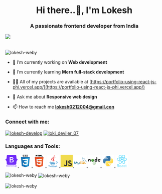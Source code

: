 
<head>
  <meta name="google-site-verification" content="NwPhBKey-LL1WhYydQ4JMMiKE-sREr72RuK86GmC0n0" />
</head>
<body>
<h1 align="center">Hi there..👋, I'm Lokesh</h1>
<h3 align="center">A passionate frontend developer from India</h3>
<img src="https://user-images.githubusercontent.com/74038190/225813708-98b745f2-7d22-48cf-9150-083f1b00d6c9.gif" width="500">
<br><br>
<p align="left"> <img src="https://komarev.com/ghpvc/?username=lokesh-weby&label=Profile%20views&color=0e75b6&style=flat" alt="lokesh-weby" /> </p>

- 🔭 I’m currently working on **Web development**

- 🌱 I’m currently learning **Mern full-stack development**

- 👨‍💻 All of my projects are available at [https://portfolio-using-react-js-phi.vercel.app/](https://portfolio-using-react-js-phi.vercel.app/)

- 💬 Ask me about **Responsive web design**

- 📫 How to reach me **lokesh0212004@gmail.con**

<h3 align="left">Connect with me:</h3>
<p align="left">
<a href="https://linkedin.com/in/lokesh-develop" target="blank"><img align="center" src="https://raw.githubusercontent.com/rahuldkjain/github-profile-readme-generator/master/src/images/icons/Social/linked-in-alt.svg" alt="lokesh-develop" height="30" width="40" /></a>
<a href="https://instagram.com/loki_deviler_07" target="blank"><img align="center" src="https://raw.githubusercontent.com/rahuldkjain/github-profile-readme-generator/master/src/images/icons/Social/instagram.svg" alt="loki_deviler_07" height="30" width="40" /></a>
</p>

<h3 align="left">Languages and Tools:</h3>
<p align="left"> <a href="https://getbootstrap.com" target="_blank" rel="noreferrer"> <img src="https://raw.githubusercontent.com/devicons/devicon/master/icons/bootstrap/bootstrap-plain-wordmark.svg" alt="bootstrap" width="40" height="40"/> </a> <a href="https://www.w3schools.com/css/" target="_blank" rel="noreferrer"> <img src="https://raw.githubusercontent.com/devicons/devicon/master/icons/css3/css3-original-wordmark.svg" alt="css3" width="40" height="40"/> </a> <a href="https://www.w3.org/html/" target="_blank" rel="noreferrer"> <img src="https://raw.githubusercontent.com/devicons/devicon/master/icons/html5/html5-original-wordmark.svg" alt="html5" width="40" height="40"/> </a> <a href="https://www.java.com" target="_blank" rel="noreferrer"> <img src="https://raw.githubusercontent.com/devicons/devicon/master/icons/java/java-original.svg" alt="java" width="40" height="40"/> </a> <a href="https://developer.mozilla.org/en-US/docs/Web/JavaScript" target="_blank" rel="noreferrer"> <img src="https://raw.githubusercontent.com/devicons/devicon/master/icons/javascript/javascript-original.svg" alt="javascript" width="40" height="40"/> </a> <a href="https://www.mysql.com/" target="_blank" rel="noreferrer"> <img src="https://raw.githubusercontent.com/devicons/devicon/master/icons/mysql/mysql-original-wordmark.svg" alt="mysql" width="40" height="40"/> </a> <a href="https://nodejs.org" target="_blank" rel="noreferrer"> <img src="https://raw.githubusercontent.com/devicons/devicon/master/icons/nodejs/nodejs-original-wordmark.svg" alt="nodejs" width="40" height="40"/> </a> <a href="https://www.python.org" target="_blank" rel="noreferrer"> <img src="https://raw.githubusercontent.com/devicons/devicon/master/icons/python/python-original.svg" alt="python" width="40" height="40"/> </a> <a href="https://reactjs.org/" target="_blank" rel="noreferrer"> <img src="https://raw.githubusercontent.com/devicons/devicon/master/icons/react/react-original-wordmark.svg" alt="react" width="40" height="40"/> </a> </p>

<p><img align="left" src="https://github-readme-stats.vercel.app/api/top-langs?username=lokesh-weby&show_icons=true&locale=en&layout=compact" alt="lokesh-weby" /></p>

<p>&nbsp;<img align="center" src="https://github-readme-stats.vercel.app/api?username=lokesh-weby&show_icons=true&locale=en" alt="lokesh-weby" /></p>

<p><img align="center" src="https://github-readme-streak-stats.herokuapp.com/?user=lokesh-weby&" alt="lokesh-weby" /></p>
</body>
